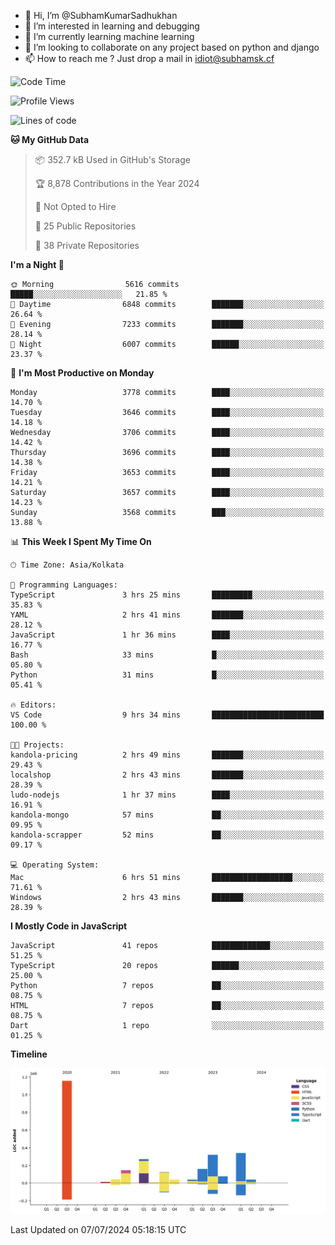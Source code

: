 - 👋 Hi, I’m @SubhamKumarSadhukhan
- 👀 I’m interested in learning and debugging
- 🌱 I’m currently learning machine learning
- 💞️ I’m looking to collaborate on any project based on python and django
- 📫 How to reach me ?
      Just drop a mail in idiot@subhamsk.cf

<!---
SubhamKumarSadhukhan/SubhamKumarSadhukhan is a ✨ special ✨ repository because its `README.md` (this file) appears on your GitHub profile.
You can click the Preview link to take a look at your changes.
--->


<!--START_SECTION:waka-->
![Code Time](http://img.shields.io/badge/Code%20Time-2%2C285%20hrs%2056%20mins-blue)

![Profile Views](http://img.shields.io/badge/Profile%20Views-0-blue)

![Lines of code](https://img.shields.io/badge/From%20Hello%20World%20I%27ve%20Written-2.7%20million%20lines%20of%20code-blue)

**🐱 My GitHub Data** 

> 📦 352.7 kB Used in GitHub's Storage 
 > 
> 🏆 8,878 Contributions in the Year 2024
 > 
> 🚫 Not Opted to Hire
 > 
> 📜 25 Public Repositories 
 > 
> 🔑 38 Private Repositories 
 > 
**I'm a Night 🦉** 

```text
🌞 Morning                5616 commits        █████░░░░░░░░░░░░░░░░░░░░   21.85 % 
🌆 Daytime                6848 commits        ███████░░░░░░░░░░░░░░░░░░   26.64 % 
🌃 Evening                7233 commits        ███████░░░░░░░░░░░░░░░░░░   28.14 % 
🌙 Night                  6007 commits        ██████░░░░░░░░░░░░░░░░░░░   23.37 % 
```
📅 **I'm Most Productive on Monday** 

```text
Monday                   3778 commits        ████░░░░░░░░░░░░░░░░░░░░░   14.70 % 
Tuesday                  3646 commits        ████░░░░░░░░░░░░░░░░░░░░░   14.18 % 
Wednesday                3706 commits        ████░░░░░░░░░░░░░░░░░░░░░   14.42 % 
Thursday                 3696 commits        ████░░░░░░░░░░░░░░░░░░░░░   14.38 % 
Friday                   3653 commits        ████░░░░░░░░░░░░░░░░░░░░░   14.21 % 
Saturday                 3657 commits        ████░░░░░░░░░░░░░░░░░░░░░   14.23 % 
Sunday                   3568 commits        ███░░░░░░░░░░░░░░░░░░░░░░   13.88 % 
```


📊 **This Week I Spent My Time On** 

```text
🕑︎ Time Zone: Asia/Kolkata

💬 Programming Languages: 
TypeScript               3 hrs 25 mins       █████████░░░░░░░░░░░░░░░░   35.83 % 
YAML                     2 hrs 41 mins       ███████░░░░░░░░░░░░░░░░░░   28.12 % 
JavaScript               1 hr 36 mins        ████░░░░░░░░░░░░░░░░░░░░░   16.77 % 
Bash                     33 mins             █░░░░░░░░░░░░░░░░░░░░░░░░   05.80 % 
Python                   31 mins             █░░░░░░░░░░░░░░░░░░░░░░░░   05.41 % 

🔥 Editors: 
VS Code                  9 hrs 34 mins       █████████████████████████   100.00 % 

🐱‍💻 Projects: 
kandola-pricing          2 hrs 49 mins       ███████░░░░░░░░░░░░░░░░░░   29.43 % 
localshop                2 hrs 43 mins       ███████░░░░░░░░░░░░░░░░░░   28.39 % 
ludo-nodejs              1 hr 37 mins        ████░░░░░░░░░░░░░░░░░░░░░   16.91 % 
kandola-mongo            57 mins             ██░░░░░░░░░░░░░░░░░░░░░░░   09.95 % 
kandola-scrapper         52 mins             ██░░░░░░░░░░░░░░░░░░░░░░░   09.17 % 

💻 Operating System: 
Mac                      6 hrs 51 mins       ██████████████████░░░░░░░   71.61 % 
Windows                  2 hrs 43 mins       ███████░░░░░░░░░░░░░░░░░░   28.39 % 
```

**I Mostly Code in JavaScript** 

```text
JavaScript               41 repos            █████████████░░░░░░░░░░░░   51.25 % 
TypeScript               20 repos            ██████░░░░░░░░░░░░░░░░░░░   25.00 % 
Python                   7 repos             ██░░░░░░░░░░░░░░░░░░░░░░░   08.75 % 
HTML                     7 repos             ██░░░░░░░░░░░░░░░░░░░░░░░   08.75 % 
Dart                     1 repo              ░░░░░░░░░░░░░░░░░░░░░░░░░   01.25 % 
```



**Timeline**

![Lines of Code chart](https://raw.githubusercontent.com/SubhamKumarSadhukhan/SubhamKumarSadhukhan/main/assets/bar_graph.png)


 Last Updated on 07/07/2024 05:18:15 UTC
<!--END_SECTION:waka-->
